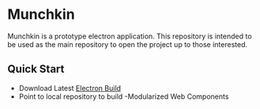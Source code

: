 Munchkin
========

Munchkin is a prototype electron application. This repository is intended to be used as the main repository to open the project up to those interested.

Quick Start
---

- Download Latest [Electron Build](https://github.com/atom/electron/releases)
- Point to local repository to build
-Modularized Web Components
